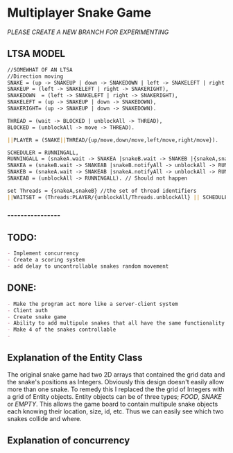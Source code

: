 # Multiplayer Snake Game
*PLEASE CREATE A NEW BRANCH FOR EXPERIMENTING*

## LTSA MODEL
```markdown
//SOMEWHAT OF AN LTSA
//Direction moving
SNAKE = (up -> SNAKEUP | down -> SNAKEDOWN | left -> SNAKELEFT | right -> SNAKERIGHT),
SNAKEUP = (left -> SNAKELEFT | right -> SNAKERIGHT),
SNAKEDOWN  = (left -> SNAKELEFT | right -> SNAKERIGHT),
SNAKELEFT = (up -> SNAKEUP | down -> SNAKEDOWN),
SNAKERIGHT= (up -> SNAKEUP | down -> SNAKEDOWN).

THREAD = (wait -> BLOCKED | unblockAll -> THREAD),
BLOCKED = (unblockAll -> move -> THREAD).

||PLAYER = (SNAKE||THREAD/{up/move,down/move,left/move,right/move}).

SCHEDULER = RUNNINGALL,
RUNNINGALL = (snakeA.wait -> SNAKEA |snakeB.wait -> SNAKEB |{snakeA,snakeB}.notifyAll -> RUNNINGALL),
SNAKEA = (snakeB.wait -> SNAKEAB |snakeB.notifyAll -> unblockAll -> RUNNINGALL),
SNAKEB = (snakeA.wait -> SNAKEAB |snakeA.notifyAll -> unblockAll -> RUNNINGALL),
SNAKEAB = (unblockAll -> RUNNINGALL). // Should not happen

set Threads = {snakeA,snakeB} //the set of thread identifiers
||WAITSET = (Threads:PLAYER/{unblockAll/Threads.unblockAll} || SCHEDULER).
```

### ----------------

## TODO:
```markdown
- Implement concurrency
- Create a scoring system
- add delay to uncontrollable snakes random movement
```


## DONE:
```markdown
- Make the program act more like a server-client system
- Client auth
- Create snake game
- Ability to add multipule snakes that all have the same functionality
- Make 4 of the snakes controllable
- 
```



## Explanation of the Entity Class
The original snake game had two 2D arrays that contained the grid data and the snake's positions as Integers. Obviously this design doesn't easily allow more than one snake.
To remedy this I replaced the the grid of Integers with a grid of Entity objects. Entity objects can be of three types; *FOOD*, *SNAKE* or *EMPTY*. This allows the game board to contain multipule snake objects each knowing their location, size, id, etc. Thus we can easily see which two snakes collide and where.


## Explanation of concurrency






